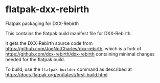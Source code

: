 # flatpak-dxx-rebirth
Flatpak packaging for DXX-Rebirth

This contains the flatpak build manifest file for DXX-Rebirth.

It gets the DXX-Rebirth source code from https://github.com/JoeNotCharles/dxx-rebirth, which is a fork of https://github.com/dxx-rebirth/dxx-rebirth containing minimal changes needed for the flatpak build.

To build, use the `flatpak-builder` command as described at https://docs.flatpak.org/en/latest/first-build.html. 
